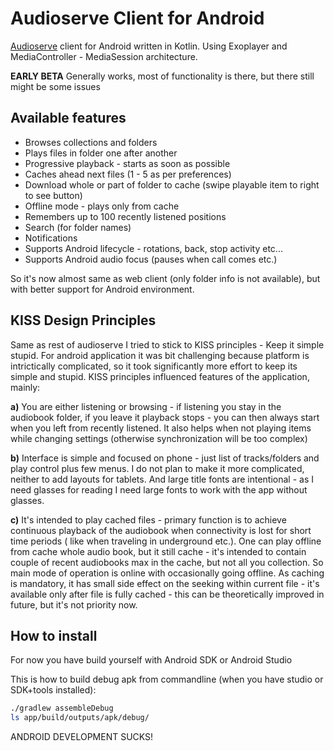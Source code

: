 Audioserve Client for Android
============================

[Audioserve](https://github.com/izderadicka/audioserve) client for Android written in Kotlin.
Using Exoplayer and MediaController - MediaSession architecture.

**EARLY BETA**  Generally works, most of functionality is there, but there still might be some issues

Available features
------------------

* Browses collections and folders
* Plays files in folder one after another
* Progressive playback - starts as soon as possible
* Caches ahead next files (1 - 5 as per preferences)
* Download whole or part of  folder to cache (swipe playable item to right to see button)
* Offline mode - plays only from cache
* Remembers up to 100 recently listened positions
* Search (for folder names)
* Notifications
* Supports Android lifecycle - rotations, back, stop activity etc...
* Supports Android audio focus (pauses when call comes etc.)

So it's now almost same as web client (only folder info is not available), but 
with better support for Android environment.

KISS Design Principles
-----------------

Same as rest of audioserve I tried to stick to KISS principles -  Keep it simple stupid.
For android application it was bit challenging because platform is intrictically complicated,
so it took significantly more effort to keep its simple and stupid.
KISS principles influenced features of the application, mainly:

**a)** You are either listening or browsing - if listening you stay in the audiobook folder, if 
you leave it playback stops - you can then always start when you left from recently 
listened. It also helps when not playing items while changing settings (otherwise 
synchronization will be too complex)
    
**b)** Interface is simple and focused on phone - just list of tracks/folders and play control plus few menus. 
I do not plan to make it more complicated, neither to add layouts for tablets. 
And large title fonts are intentional - as I need glasses for reading I need large fonts to work with the app without glasses.

**c)** It's intended to play cached files - primary function is to achieve continuous 
playback of the audiobook when connectivity is lost for short time periods ( like
when traveling in underground etc.).  One can play offline from cache whole audio book,
but it still cache -  it's intended to contain couple of recent audiobooks max in the cache, but not all you 
collection. So main mode of operation is online with occasionally going offline.
As caching is mandatory, it has small side effect on the seeking within current file - it's 
available only after file is fully cached - this can be theoretically improved in future,
but it's not priority now.


How to install
--------------

For now you have build yourself with Android SDK or Android Studio

This is how to build debug apk from commandline (when you have studio or SDK+tools installed):
```bash
./gradlew assembleDebug
ls app/build/outputs/apk/debug/

```

ANDROID DEVELOPMENT SUCKS!